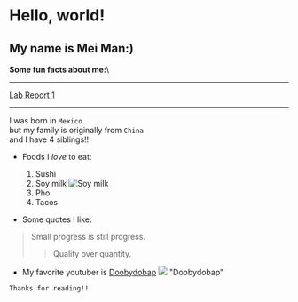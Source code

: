 # Hello, world!
## My name is Mei Man:)

**Some fun facts about me:**\

---
[Lab Report 1](https://mei31.github.io/cse15l-lab-reports/lab-report-1-week-0.html)

---
I was born in `Mexico`\
but my family is originally from `China`\
and I have 4 siblings!!
* Foods I *love* to eat:
  1. Sushi
  2. Soy milk ![Soy milk](https://silk.com/wp-content/uploads/2019/02/silk-organic-unsweet-soymilk.png) 
  3. Pho 
  4. Tacos

* Some quotes I like:
> Small progress is still progress.
>>  Quality over quantity.

* My favorite youtuber is [Doobydobap](https://www.youtube.com/c/Doobydobap) ![](https://data.thefeedfeed.com/static/2021/07/22/162697417060f9a7dad00d1.png) "Doobydobap"



``` 
Thanks for reading!!
```





